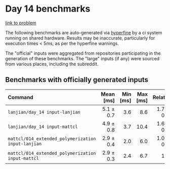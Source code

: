 # Day 14 benchmarks

[link to problem](http://adventofcode.com/2021/day/14)

The following benchmarks are auto-generated via [hyperfine](https://github.com/sharkdp/hyperfine) by a ci system running on shared hardware. Results may be inaccurate, particularly for execution times < 5ms, as per the hyperfine warnings.

The "official" inputs were aggregated from repositories participating in the generation of these benchmarks. The "large" inputs (if any) were sourced from various places, including the subreddit.

## Benchmarks with officially generated inputs
| Command | Mean [ms] | Min [ms] | Max [ms] | Relative |
|:---|---:|---:|---:|---:|
| `lanjian/day_14 input-lanjian` | 5.1 ± 0.7 | 3.6 | 8.6 | 1.77 ± 0.32 |
| `lanjian/day_14 input-mattcl` | 4.9 ± 0.8 | 3.7 | 10.4 | 1.69 ± 0.33 |
| `mattcl/014_extended_polymerization input-lanjian` | 2.9 ± 0.4 | 2.0 | 6.0 | 1.01 ± 0.18 |
| `mattcl/014_extended_polymerization input-mattcl` | 2.9 ± 0.3 | 2.4 | 6.7 | 1.00 |
